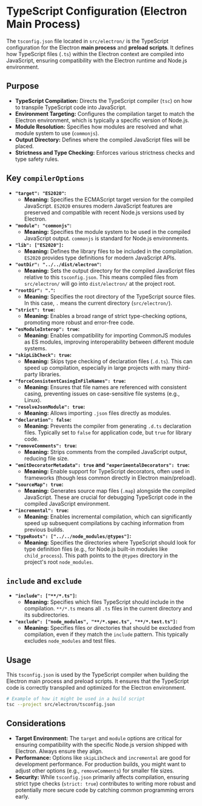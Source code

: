 # TypeScript Configuration (Electron Main Process)

The `tsconfig.json` file located in `src/electron/` is the TypeScript configuration for the Electron **main process** and **preload scripts**. It defines how TypeScript files (`.ts`) within the Electron context are compiled into JavaScript, ensuring compatibility with the Electron runtime and Node.js environment.

## Purpose

- **TypeScript Compilation:** Directs the TypeScript compiler (`tsc`) on how to transpile TypeScript code into JavaScript.
- **Environment Targeting:** Configures the compilation target to match the Electron environment, which is typically a specific version of Node.js.
- **Module Resolution:** Specifies how modules are resolved and what module system to use (`commonjs`).
- **Output Directory:** Defines where the compiled JavaScript files will be placed.
- **Strictness and Type Checking:** Enforces various strictness checks and type safety rules.

## Key `compilerOptions`

- **`"target": "ES2020"`:**
  - **Meaning:** Specifies the ECMAScript target version for the compiled JavaScript. `ES2020` ensures modern JavaScript features are preserved and compatible with recent Node.js versions used by Electron.
- **`"module": "commonjs"`:**
  - **Meaning:** Specifies the module system to be used in the compiled JavaScript output. `commonjs` is standard for Node.js environments.
- **`"lib": ["ES2020"]`:**
  - **Meaning:** Defines the library files to be included in the compilation. `ES2020` provides type definitions for modern JavaScript APIs.
- **`"outDir": "../../dist/electron"`:**
  - **Meaning:** Sets the output directory for the compiled JavaScript files relative to this `tsconfig.json`. This means compiled files from `src/electron/` will go into `dist/electron/` at the project root.
- **`"rootDir": "."`:**
  - **Meaning:** Specifies the root directory of the TypeScript source files. In this case, `.` means the current directory (`src/electron/`).
- **`"strict": true`:**
  - **Meaning:** Enables a broad range of strict type-checking options, promoting more robust and error-free code.
- **`"esModuleInterop": true`:**
  - **Meaning:** Enables compatibility for importing CommonJS modules as ES modules, improving interoperability between different module systems.
- **`"skipLibCheck": true`:**
  - **Meaning:** Skips type checking of declaration files (`.d.ts`). This can speed up compilation, especially in large projects with many third-party libraries.
- **`"forceConsistentCasingInFileNames": true`:**
  - **Meaning:** Ensures that file names are referenced with consistent casing, preventing issues on case-sensitive file systems (e.g., Linux).
- **`"resolveJsonModule": true`:**
  - **Meaning:** Allows importing `.json` files directly as modules.
- **`"declaration": false`:**
  - **Meaning:** Prevents the compiler from generating `.d.ts` declaration files. Typically set to `false` for application code, but `true` for library code.
- **`"removeComments": true`:**
  - **Meaning:** Strips comments from the compiled JavaScript output, reducing file size.
- **`"emitDecoratorMetadata": true` and `"experimentalDecorators": true`:**
  - **Meaning:** Enable support for TypeScript decorators, often used in frameworks (though less common directly in Electron main/preload).
- **`"sourceMap": true`:**
  - **Meaning:** Generates source map files (`.map`) alongside the compiled JavaScript. These are crucial for debugging TypeScript code in the compiled JavaScript environment.
- **`"incremental": true`:**
  - **Meaning:** Enables incremental compilation, which can significantly speed up subsequent compilations by caching information from previous builds.
- **`"typeRoots": ["../../node_modules/@types"]`:**
  - **Meaning:** Specifies the directories where TypeScript should look for type definition files (e.g., for Node.js built-in modules like `child_process`). This path points to the `@types` directory in the project's root `node_modules`.

## `include` and `exclude`

- **`"include": ["**/*.ts"]`:**
  - **Meaning:** Specifies which files TypeScript should include in the compilation. `**/*.ts` means all `.ts` files in the current directory and its subdirectories.
- **`"exclude": ["node_modules", "**/*.spec.ts", "**/*.test.ts"]`:**
  - **Meaning:** Specifies files or directories that should be excluded from compilation, even if they match the `include` pattern. This typically excludes `node_modules` and test files.

## Usage

This `tsconfig.json` is used by the TypeScript compiler when building the Electron main process and preload scripts. It ensures that the TypeScript code is correctly transpiled and optimized for the Electron environment.

```bash
# Example of how it might be used in a build script
tsc --project src/electron/tsconfig.json
```

## Considerations

- **Target Environment:** The `target` and `module` options are critical for ensuring compatibility with the specific Node.js version shipped with Electron. Always ensure they align.
- **Performance:** Options like `skipLibCheck` and `incremental` are good for development performance. For production builds, you might want to adjust other options (e.g., `removeComments`) for smaller file sizes.
- **Security:** While `tsconfig.json` primarily affects compilation, ensuring strict type checks (`strict: true`) contributes to writing more robust and potentially more secure code by catching common programming errors early.
